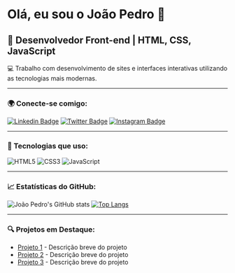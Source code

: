 # Olá, eu sou o João Pedro 👋

## 🚀 Desenvolvedor Front-end | HTML, CSS, JavaScript

💻 Trabalho com desenvolvimento de sites e interfaces interativas utilizando as tecnologias mais modernas.

---

### 🌍 Conecte-se comigo:
[![Linkedin Badge](https://img.shields.io/badge/-João%20Pedro-blue?style=flat&logo=Linkedin&logoColor=white&link=https://www.linkedin.com/in/joaopedro/)](https://www.linkedin.com/in/joaopedro/)
[![Twitter Badge](https://img.shields.io/badge/-@JoaoPedroDev-1ca0f1?style=flat&logo=Twitter&logoColor=white&link=https://twitter.com/JoaoPedroDev)](https://twitter.com/JoaoPedroDev)
[![Instagram Badge](https://img.shields.io/badge/-@joaopedro.dev-e4405f?style=flat&logo=Instagram&logoColor=white&link=https://www.instagram.com/joaopedro.dev/)](https://www.instagram.com/joaopedro.dev/)

---

### 🔧 Tecnologias que uso:
![HTML5](https://img.shields.io/badge/HTML5-E34F26?style=flat&logo=html5&logoColor=white)
![CSS3](https://img.shields.io/badge/CSS3-1572B6?style=flat&logo=css3&logoColor=white)
![JavaScript](https://img.shields.io/badge/JavaScript-F7DF1E?style=flat&logo=javascript&logoColor=black)

---

### 📈 Estatísticas do GitHub:
![João Pedro's GitHub stats](https://github-readme-stats.vercel.app/api?username=joaopedro&show_icons=true&count_private=true&hide=prs&theme=tokyonight)
[![Top Langs](https://github-readme-stats.vercel.app/api/top-langs/?username=joaopedro&layout=compact&theme=tokyonight)](https://github.com/anuraghazra/github-readme-stats)

---

### 🔍 Projetos em Destaque:
- [Projeto 1](https://github.com/joaopedro/projeto1) - Descrição breve do projeto
- [Projeto 2](https://github.com/joaopedro/projeto2) - Descrição breve do projeto
- [Projeto 3](https://github.com/joaopedro/projeto3) - Descrição breve do projeto
